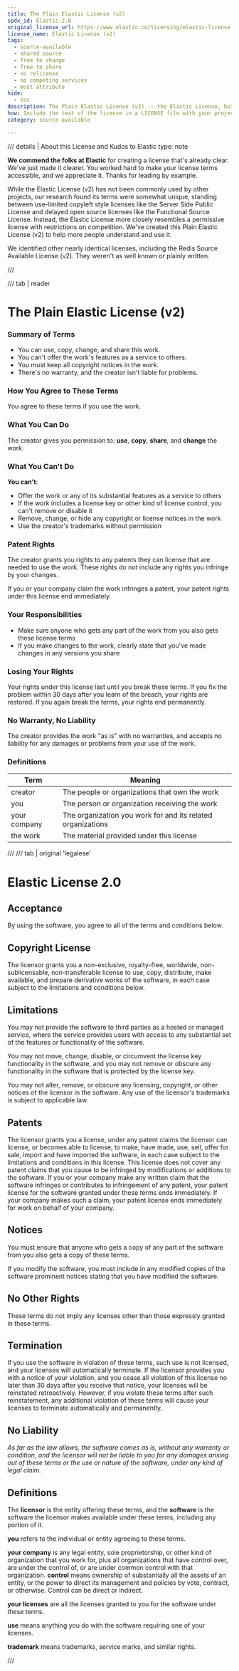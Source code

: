```yaml
---
title: The Plain Elastic License (v2)
spdx_id: Elastic-2.0
original_license_url: https://www.elastic.co/licensing/elastic-license
license_name: Elastic License (v2)
tags:
  - source-available
  - shared source
  - free to change
  - free to share
  - no relicense
  - no competing services
  - must attribute
hide:
  - toc
description: The Plain Elastic License (v2) -- the Elastic License, but now in plainer language for everyone to understand. Real terms for real people.
how: Include the text of the license in a LICENSE file with your project. Add a reference to this license with the SPDX identifier (Elastic-2.0) in your project's metadata.
category: source-available

---
```


/// details | About this License and Kudos to Elastic
    type: note

**We commend the folks at Elastic** for creating a license that's already clear. We've just made it clearer. You  worked hard to make your license terms accessible, and we appreciate it. Thanks for leading by example.

While the Elastic License (v2) has not been commonly used by other projects, our research found its terms were somewhat unique, standing between use-limited copyleft style licenses like the Server Side Public License and delayed open source licenses like the Functional Source License. Instead, the Elastic License more closely resembles a permissive license with restrictions on competition. We've created this Plain Elastic License (v2) to help more people understand and use it.

We identified other nearly identical licenses, including the Redis Source Available License (v2). They weren't as well known or plainly written.

///

/// tab | reader

# The Plain Elastic License (v2)

### Summary of Terms

- You can use, copy, change, and share this work.
- You can't offer the work's features as a service to others.
- You must keep all copyright notices in the work.
- There's no warranty, and the creator isn't liable for problems.

### How You Agree to These Terms

You agree to these terms if you use the work.

### What You Can Do

The creator gives you permission to: **use**, **copy**, **share**, and **change** the work.

### What You Can't Do

**You can't**:

- Offer the work or any of its substantial features as a service to others
- If the work includes a license key or other kind of license control, you can't remove or disable it
- Remove, change, or hide any copyright or license notices in the work
- Use the creator's trademarks without permission

### Patent Rights

The creator grants you rights to any patents they can license that are needed to use the work. These rights do not include any rights you infringe by your changes.

If you or your company claim the work infringes a patent, your patent rights under this license end immediately.

### Your Responsibilities

- Make sure anyone who gets any part of the work from you also gets these license terms
- If you make changes to the work, clearly state that you've made changes in any versions you share

### Losing Your Rights

Your rights under this license last until you break these terms. If you fix the problem within 30 days after you learn of the breach, your rights are restored. If you again break the terms, your rights end permanently.

### No Warranty, No Liability

The creator provides the work "as is" with no warranties, and accepts no liability for any damages or problems from your use of the work.

### Definitions

| Term | Meaning |
|------|---------|
| creator | The people or organizations that own the work |
| you | The person or organization receiving the work |
| your company | The organization you work for and its related organizations |
| the work | The material provided under this license |

///
/// tab | original 'legalese'

# Elastic License 2.0

## Acceptance

By using the software, you agree to all of the terms and conditions below.

## Copyright License

The licensor grants you a non-exclusive, royalty-free, worldwide, non-sublicensable, non-transferable license to use, copy, distribute, make available, and prepare derivative works of the software, in each case subject to the limitations and conditions below.

## Limitations

You may not provide the software to third parties as a hosted or managed service, where the service provides users with access to any substantial set of the features or functionality of the software.

You may not move, change, disable, or circumvent the license key functionality in the software, and you may not remove or obscure any functionality in the software that is protected by the license key.

You may not alter, remove, or obscure any licensing, copyright, or other notices of the licensor in the software. Any use of the licensor's trademarks is subject to applicable law.

## Patents

The licensor grants you a license, under any patent claims the licensor can license, or becomes able to license, to make, have made, use, sell, offer for sale, import and have imported the software, in each case subject to the limitations and conditions in this license. This license does not cover any patent claims that you cause to be infringed by modifications or additions to the software. If you or your company make any written claim that the software infringes or contributes to infringement of any patent, your patent license for the software granted under these terms ends immediately. If your company makes such a claim, your patent license ends immediately for work on behalf of your company.

## Notices

You must ensure that anyone who gets a copy of any part of the software from you also gets a copy of these terms.

If you modify the software, you must include in any modified copies of the software prominent notices stating that you have modified the software.

## No Other Rights

These terms do not imply any licenses other than those expressly granted in these terms.

## Termination

If you use the software in violation of these terms, such use is not licensed, and your licenses will automatically terminate. If the licensor provides you with a notice of your violation, and you cease all violation of this license no later than 30 days after you receive that notice, your licenses will be reinstated retroactively. However, if you violate these terms after such reinstatement, any additional violation of these terms will cause your licenses to terminate automatically and permanently.

## No Liability

*As far as the law allows, the software comes as is, without any warranty or condition, and the licensor will not be liable to you for any damages arising out of these terms or the use or nature of the software, under any kind of legal claim.*

## Definitions

The **licensor** is the entity offering these terms, and the **software** is the software the licensor makes available under these terms, including any portion of it.

**you** refers to the individual or entity agreeing to these terms.

**your company** is any legal entity, sole proprietorship, or other kind of organization that you work for, plus all organizations that have control over, are under the control of, or are under common control with that organization. **control** means ownership of substantially all the assets of an entity, or the power to direct its management and policies by vote, contract, or otherwise. Control can be direct or indirect.

**your licenses** are all the licenses granted to you for the software under these terms.

**use** means anything you do with the software requiring one of your licenses.

**trademark** means trademarks, service marks, and similar rights.

///
